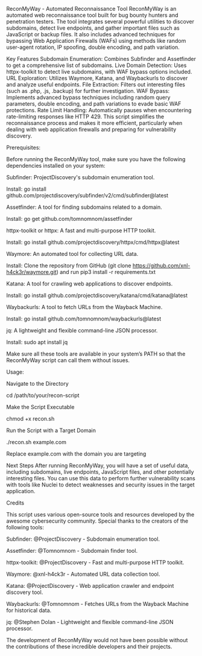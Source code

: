 ReconMyWay - Automated Reconnaissance Tool ReconMyWay is an automated web reconnaissance tool built for bug bounty hunters and penetration testers. The tool integrates several powerful utilities to discover subdomains, detect live endpoints, and gather important files such as JavaScript or backup files. It also includes advanced techniques for bypassing Web Application Firewalls (WAFs) using methods like random user-agent rotation, IP spoofing, double encoding, and path variation.

Key Features Subdomain Enumeration: Combines Subfinder and Assetfinder to get a comprehensive list of subdomains. Live Domain Detection: Uses httpx-toolkit to detect live subdomains, with WAF bypass options included. URL Exploration: Utilizes Waymore, Katana, and Waybackurls to discover and analyze useful endpoints. File Extraction: Filters out interesting files (such as .php, .js, .backup) for further investigation. WAF Bypass: Implements advanced bypass techniques including random query parameters, double encoding, and path variations to evade basic WAF protections. Rate Limit Handling: Automatically pauses when encountering rate-limiting responses like HTTP 429. This script simplifies the reconnaissance process and makes it more efficient, particularly when dealing with web application firewalls and preparing for vulnerability discovery.

Prerequisites:

Before running the ReconMyWay tool, make sure you have the following dependencies installed on your system:

Subfinder: ProjectDiscovery's subdomain enumeration tool.

Install: go install github.com/projectdiscovery/subfinder/v2/cmd/subfinder@latest

Assetfinder: A tool for finding subdomains related to a domain.

Install: go get github.com/tomnomnom/assetfinder

httpx-toolkit or httpx: A fast and multi-purpose HTTP toolkit.

Install: go install github.com/projectdiscovery/httpx/cmd/httpx@latest

Waymore: An automated tool for collecting URL data.

Install: Clone the repository from GitHub (git clone https://github.com/xnl-h4ck3r/waymore.git) and run pip3 install -r requirements.txt

Katana: A tool for crawling web applications to discover endpoints.

Install: go install github.com/projectdiscovery/katana/cmd/katana@latest

Waybackurls: A tool to fetch URLs from the Wayback Machine.

Install: go install github.com/tomnomnom/waybackurls@latest

jq: A lightweight and flexible command-line JSON processor.

Install: sudo apt install jq

Make sure all these tools are available in your system’s PATH so that the ReconMyWay script can call them without issues.

Usage:

Navigate to the Directory

cd /path/to/your/recon-script

Make the Script Executable

chmod +x recon.sh

Run the Script with a Target Domain

./recon.sh example.com

Replace example.com with the domain you are targeting

Next Steps After running ReconMyWay, you will have a set of useful data, including subdomains, live endpoints, JavaScript files, and other potentially interesting files. You can use this data to perform further vulnerability scans with tools like Nuclei to detect weaknesses and security issues in the target application.

Credits

This script uses various open-source tools and resources developed by the awesome cybersecurity community. Special thanks to the creators of the following tools:

Subfinder: @ProjectDiscovery - Subdomain enumeration tool.

Assetfinder: @Tomnomnom - Subdomain finder tool.

httpx-toolkit: @ProjectDiscovery - Fast and multi-purpose HTTP toolkit.

Waymore: @xnl-h4ck3r - Automated URL data collection tool.

Katana: @ProjectDiscovery - Web application crawler and endpoint discovery tool.

Waybackurls: @Tomnomnom - Fetches URLs from the Wayback Machine for historical data.

jq: @Stephen Dolan - Lightweight and flexible command-line JSON processor.

The development of ReconMyWay would not have been possible without the contributions of these incredible developers and their projects.

